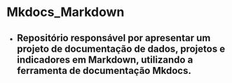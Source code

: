 # Mkdocs_Markdown

- ## Repositório responsável por apresentar um projeto de documentação de dados, projetos e indicadores em Markdown, utilizando a ferramenta de documentação Mkdocs.

